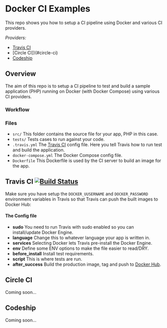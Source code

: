 # Docker CI Examples
This repo shows you how to setup a CI pipeline using Docker and various CI providers.

*Providers:*
- [Travis CI](#travis-ci)
- [Circle CI])(#circle-ci)
- [Codeship](#codeship)

## Overview

The aim of this repo is to setup a CI pipeline to test and build a sample application (PHP) running on Docker (with Docker Compose) using various CI providers.

### Workflow


### Files
- `src/` This folder contains the source file for your app, PHP in this case.
- `tests/` Tests cases to run against your code.
- `.travis.yml` The [Travis CI](https://travis-ci.org/) config file. Here you tell Travis how to run test and build the application.
- `docker-compose.yml` The Docker Compose config file.
- `Dockerfile` This Dockerfile is used by the CI server to build an image for the app.

## Travis CI [![Build Status](https://travis-ci.org/diarmuidie/docker-ci-examples.svg?branch=master)](https://travis-ci.org/diarmuidie/docker-ci-examples)

Make sure you have setup the `DOCKER_UUSERNAME` and `DOCKER_PASSWORD` environment variables in Travis so that Travis can push the built images to Docker Hub:


#### The Config file

- **sudo** You need to run Travis with sudo enabled so you can install/update Docker Engine.
- **language** Change this to whatever language your app is written in.
- **services** Selecting Docker lets Travis pre-install the Docker Engine.
- **env** Define some ENV options to make the file easier to read/DRY.
- **before_install** Install test requirements.
- **script** This is where tests are run.
- **after_success** Build the production image, tag and push to [Docker Hub](https://hub.docker.com/r/diarmuidie/travis-docker-ci-example/).

## Circle CI

Coming soon...

## Codeship

Coming soon...
